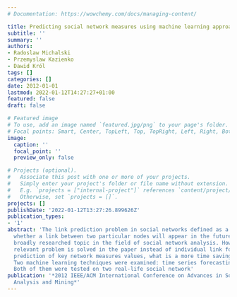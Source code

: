 ```yaml
---
# Documentation: https://wowchemy.com/docs/managing-content/

title: Predicting social network measures using machine learning approach
subtitle: ''
summary: ''
authors:
- Radoslaw Michalski
- Przemyslaw Kazienko
- Dawid Król
tags: []
categories: []
date: 2012-01-01
lastmod: 2022-01-12T14:27:27+01:00
featured: false
draft: false

# Featured image
# To use, add an image named `featured.jpg/png` to your page's folder.
# Focal points: Smart, Center, TopLeft, Top, TopRight, Left, Right, BottomLeft, Bottom, BottomRight.
image:
  caption: ''
  focal_point: ''
  preview_only: false

# Projects (optional).
#   Associate this post with one or more of your projects.
#   Simply enter your project's folder or file name without extension.
#   E.g. `projects = ["internal-project"]` references `content/project/deep-learning/index.md`.
#   Otherwise, set `projects = []`.
projects: []
publishDate: '2022-01-12T13:27:26.899626Z'
publication_types:
- '1'
abstract: 'The link prediction problem in social networks defined as a task to predict
  whether a link between two particular nodes will appear in the future is still a
  broadly researched topic in the field of social network analysis. However, another
  relevant problem is solved in the paper instead of individual link forecasting:
  prediction of key network measures values, what is a more time saving approach.
  Two machine learning techniques were examined: time series forecasting and classification.
  Both of them were tested on two real-life social network'
publication: '*2012 IEEE/ACM International Conference on Advances in Social Networks
  Analysis and Mining*'
---
```

